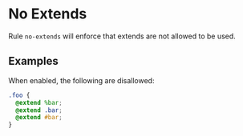 # No Extends

Rule `no-extends` will enforce that extends are not allowed to be used.

## Examples

When enabled, the following are disallowed:

```scss
.foo {
  @extend %bar;
  @extend .bar;
  @extend #bar;
}
```
